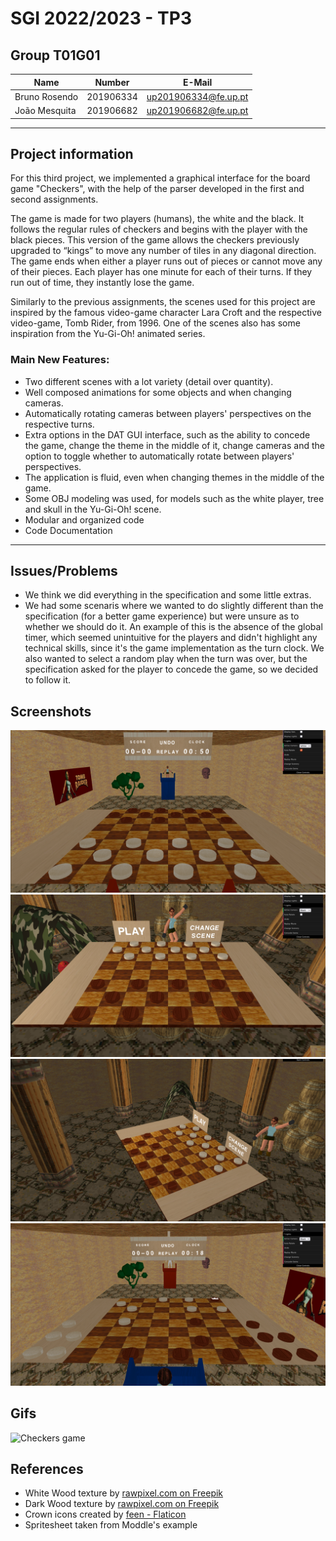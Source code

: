 # SGI 2022/2023 - TP3

## Group T01G01
| Name             | Number    | E-Mail             |
| ---------------- | --------- | ------------------ |
| Bruno Rosendo         | 201906334 | up201906334@fe.up.pt                |
| João Mesquita         | 201906682 | up201906682@fe.up.pt                |

----
## Project information

For this third project, we implemented a graphical interface for the board game "Checkers", with the help of the parser developed in the first and second assignments.

The game is made for two players (humans), the white and the black. It follows the regular rules of checkers and begins with the player with the black pieces. This version of the game allows the checkers previously upgraded to “kings” to move any number of tiles in any diagonal direction. The game ends when either a player runs out of pieces or cannot move any of their pieces. Each player has one minute for each of their turns. If they run out of time, they instantly lose the game.

Similarly to the previous assignments, the scenes used for this project are inspired by the famous video-game character Lara Croft and the respective video-game, Tomb Rider, from 1996. One of the scenes also has some inspiration from the Yu-Gi-Oh! animated series.

### Main New Features:
- Two different scenes with a lot variety (detail over quantity).
- Well composed animations for some objects and when changing cameras.
- Automatically rotating cameras between players' perspectives on the respective turns.
- Extra options in the DAT GUI interface, such as the ability to concede the game, change the theme in the middle of it, change cameras and the option to toggle whether to automatically rotate between players' perspectives.
- The application is fluid, even when changing themes in the middle of the game.
- Some OBJ modeling was used, for models such as the white player, tree and skull in the Yu-Gi-Oh! scene.
- Modular and organized code
- Code Documentation
----
## Issues/Problems

- We think we did everything in the specification and some little extras.
- We had some scenaris where we wanted to do slightly different than the specification (for a better game experience) but were unsure as to whether we should do it. An example of this is the absence of the global timer, which seemed unintuitive for the players and didn't highlight any technical skills, since it's the game implementation as the turn clock. We also wanted to select a random play when the turn was over, but the specification asked for the player to concede the game, so we decided to follow it.

## Screenshots

![Screenshot 1](./screenshots/screenshot1.png)
![Screenshot 1](./screenshots/screenshot2.png)
![Screenshot 1](./screenshots/screenshot3.png)
![Screenshot 1](./screenshots/screenshot4.png)

## Gifs

![Checkers game](./screenshots/gif1.gif)

## References

- White Wood texture by [rawpixel.com on Freepik](https://www.freepik.com/free-photo/white-wooden-floor_4139257.htm#query=white%20wood%20texture&position=0&from_view=keyword)
- Dark Wood texture by [rawpixel.com on Freepik](https://www.freepik.com/free-photo/black-wooden-floor_4139258.htm#query=black%20wood%20texture&position=2&from_view=search&track=ais)
- Crown icons created by [feen - Flaticon](https://www.flaticon.com/free-icons/crown)
- Spritesheet taken from Moddle's example

